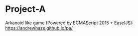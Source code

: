 # Project-A
Arkanoid like game (Powered by ECMAScript 2015 + EaselJS): https://andrewhaze.github.io/pa/

